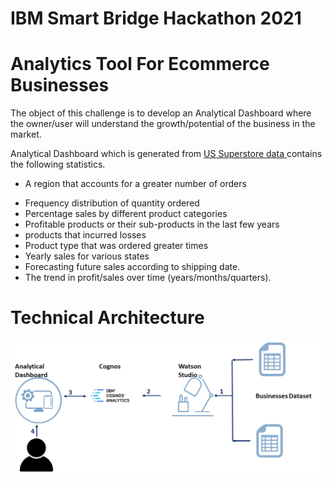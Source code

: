 <!-- # SBSPS-Challenge-5520-Analytics-Tool-For-Ecommerce-businesses -->
# IBM Smart Bridge Hackathon 2021
# Analytics Tool For Ecommerce Businesses

The object of this challenge is to develop an Analytical Dashboard where the owner/user will understand the growth/potential of the business in the market.

Analytical Dashboard which is generated from [US Superstore data ](https://www.kaggle.com/juhi1994/superstore-analysis) contains the following statistics.


- A region that accounts for a greater number of orders

<!--   ![dashboard-1](Screen-Shot-d1.png) -->
- Frequency distribution of quantity ordered  
- Percentage sales by different product categories 
- Profitable products or their sub-products in the last few years 
- products  that incurred losses
- Product type that was ordered greater times 
- Yearly sales for various states
- Forecasting future sales according to shipping date.
- The trend in profit/sales over time (years/months/quarters).

# Technical Architecture
![Technical-Architecture](Technical-Architecture.png)


